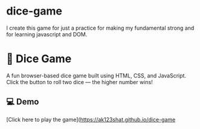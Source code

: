 # dice-game
I create this game for just a practice for making my fundamental strong and for learning javascript and DOM.
# 🎲 Dice Game

A fun browser-based dice game built using HTML, CSS, and JavaScript. Click the button to roll two dice — the higher number wins!

## 💻 Demo

[Click here to play the game](https://ak123shat.github.io/dice-game
